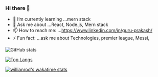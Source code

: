 ### Hi there 👋







- 🌱 I’m currently learning ...mern stack
- 💬 Ask me about ...React, Node.js, Mern stack
- 📫 How to reach me: ...https://www.linkedin.com/in/guru-prakash/
- ⚡ Fun fact: ...ask me about Technologies, premier league, Messi, 

![GitHub stats](https://github-readme-stats.vercel.app/api?username=guru2711&theme=radical&show_icons=true)


[![Top Langs](https://github-readme-stats.vercel.app/api/top-langs/?username=guru2711&hide=html)](https://github.com/guru2711/github-readme-stats)


[![willianrod's wakatime stats](https://github-readme-stats.vercel.app/api/wakatime?username=willianrod)](https://github.com/guru2711/github-readme-stats)


